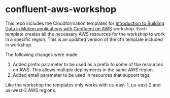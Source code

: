 # confluent-aws-workshop

This repo includes the Cloudformation templates for [Introduction to Building Data in Motion applications with Confluent on AWS](https://confluent.awsworkshop.io/) workshop. Each template creates all the neceasary AWS resources for the workshop to work in a specific region. This is an updated version of the cfn template included in workshop. 

The following changes were made:

1. Added prefix parameter to be used as a prefix to some of the resources on AWS. This allows multiple deployments in the same AWS region.
2. Added email parameter to be used in resources that support tags.

Like the workshop the templates only works with us-east-1, us-east-2 and us-west-2 AWS regions.
